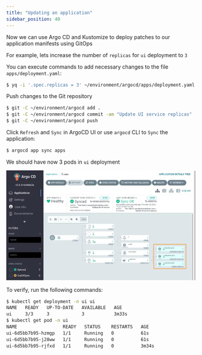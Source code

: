 ```yaml
---
title: "Updating an application"
sidebar_position: 40
---
```


Now we can use Argo CD and Kustomize to deploy patches to our application manifests using GitOps

For example, lets increase the number of `replicas` for `ui` deployment to `3`

<!--
```kustomization
modules/automation/gitops/argocd/update-application/deployment-patch.yaml
Deployment/ui
```

Copy patch file to the Git repository directory:

```bash
$ cp /workspace/modules/automation/gitops/argocd/update-application/deployment-patch.yaml ~/environment/argocd/apps/deployment-patch.yaml
```

You can review planned changes in the file `apps/deployment-patch.yaml`

To apply the patch you can edit the file `apps/kustomization.yaml` like in the example below:

```file
manifests/modules/automation/gitops/argocd/update-application/kustomization.yaml.example
```

Copy edited file `kustomization.yaml` to the Git repository directory:

```bash
$ cp /workspace/modules/automation/gitops/argocd/update-application/kustomization.yaml.example ~/environment/argocd/apps/kustomization.yaml
```
-->

You can execute commands to add necessary changes to the file `apps/deployment.yaml`:

```bash
$ yq -i '.spec.replicas = 3' ~/environment/argocd/apps/deployment.yaml
```

Push changes to the Git repository

```bash
$ git -C ~/environment/argocd add .
$ git -C ~/environment/argocd commit -am "Update UI service replicas"
$ git -C ~/environment/argocd push
```

Click `Refresh` and `Sync` in ArgoCD UI or use `argocd` CLI to `Sync` the application:

```bash
$ argocd app sync apps
```

We should have now 3 pods in `ui` deployment

![argocd-update-application](assets/argocd-update-application.webp)

To verify, run the following commands:

```bash hook=update
$ kubectl get deployment -n ui ui
NAME   READY   UP-TO-DATE   AVAILABLE   AGE
ui     3/3     3            3           3m33s
$ kubectl get pod -n ui
NAME                 READY   STATUS    RESTARTS   AGE
ui-6d5bb7b95-hzmgp   1/1     Running   0          61s
ui-6d5bb7b95-j28ww   1/1     Running   0          61s
ui-6d5bb7b95-rjfxd   1/1     Running   0          3m34s
```
